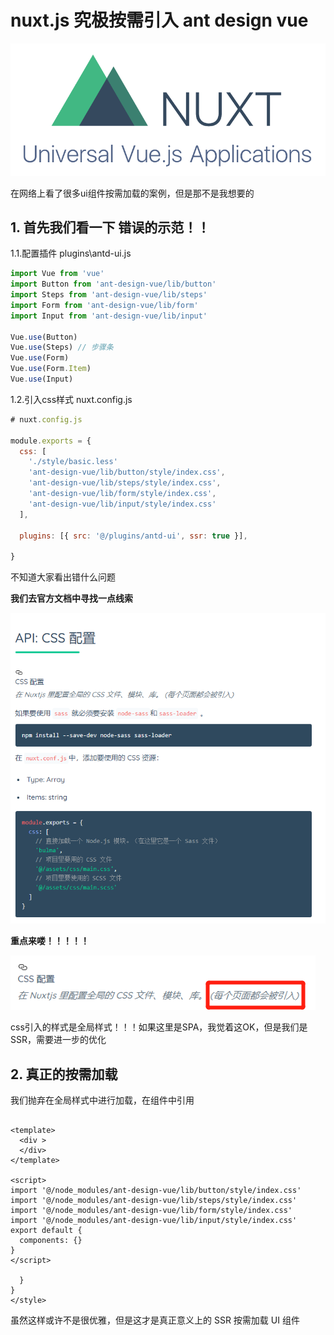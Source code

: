 # nuxt.js 究极按需引入 ant design vue

![header](/img/nuxt/nuxtimg.jpg)


在网络上看了很多ui组件按需加载的案例，但是那不是我想要的

## 1. 首先我们看一下 错误的示范！！

1.1.配置插件 plugins\antd-ui.js



```js
import Vue from 'vue'
import Button from 'ant-design-vue/lib/button'
import Steps from 'ant-design-vue/lib/steps'
import Form from 'ant-design-vue/lib/form'
import Input from 'ant-design-vue/lib/input'

Vue.use(Button)
Vue.use(Steps) // 步骤条
Vue.use(Form)
Vue.use(Form.Item)
Vue.use(Input)
```



1.2.引入css样式 nuxt.config.js

```javascript
# nuxt.config.js

module.exports = {
  css: [
    './style/basic.less'
    'ant-design-vue/lib/button/style/index.css',
    'ant-design-vue/lib/steps/style/index.css',
    'ant-design-vue/lib/form/style/index.css',
    'ant-design-vue/lib/input/style/index.css'
  ],

  plugins: [{ src: '@/plugins/antd-ui', ssr: true }],
  
}

```

不知道大家看出错什么问题

**我们去官方文档中寻找一点线索**

![nuxt css1](/img/nuxt/css.png)

**重点来喽！！！！！**

![nuxt css2](/img/nuxt/css2.png)

css引入的样式是全局样式！！！如果这里是SPA，我觉着这OK，但是我们是SSR，需要进一步的优化

## 2.  真正的按需加载

我们抛弃在全局样式中进行加载，在组件中引用

```vue

<template>
  <div >
  </div>
</template>

<script>
import '@/node_modules/ant-design-vue/lib/button/style/index.css'
import '@/node_modules/ant-design-vue/lib/steps/style/index.css'
import '@/node_modules/ant-design-vue/lib/form/style/index.css'
import '@/node_modules/ant-design-vue/lib/input/style/index.css'
export default {
  components: {}
}
</script>

  }
}
</style>

```

虽然这样或许不是很优雅，但是这才是真正意义上的 SSR 按需加载 UI 组件